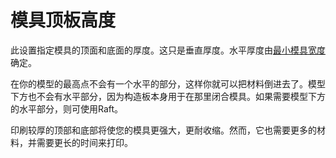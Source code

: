 模具顶板高度
====
此设置指定模具的顶面和底面的厚度。这只是垂直厚度。水平厚度由[最小模具宽度](mold_width.md)确定。

在你的模型的最高点不会有一个水平的部分，这样你就可以把材料倒进去了。模型下方也不会有水平部分，因为构造板本身用于在那里闭合模具。如果需要模型下方的水平部分，则可使用Raft。

印刷较厚的顶部和底部将使您的模具更强大，更耐收缩。然而，它也需要更多的材料，并需要更长的时间来打印。

